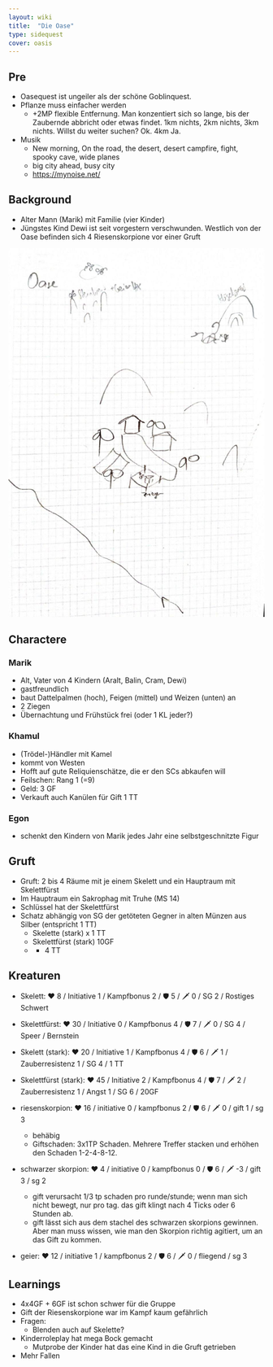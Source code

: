 ```yaml
---
layout: wiki
title:  "Die Oase"
type: sidequest
cover: oasis
---
```


## Pre
- Oasequest ist ungeiler als der schöne Goblinquest.
- Pflanze muss einfacher werden
  - +2MP flexible Entfernung. Man konzentiert sich so lange, bis der Zaubernde abbricht oder etwas findet. 1km nichts, 2km nichts, 3km nichts. Willst du weiter suchen? Ok. 4km Ja.
- Musik
  - New morning, On the road, the desert, desert campfire, fight, spooky cave, wide planes
  - big city ahead, busy city
  - https://mynoise.net/

## Background
- Alter Mann (Marik) mit Familie (vier Kinder)
- Jüngstes Kind Dewi ist seit vorgestern verschwunden. Westlich von der Oase befinden sich 4 Riesenskorpione vor einer Gruft

![Oase](/assets/wiki/oase.jpeg)
## Charactere
### Marik
- Alt, Vater von 4 Kindern (Aralt, Balin, Cram, Dewi)
- gastfreundlich
- baut Dattelpalmen (hoch), Feigen (mittel) und Weizen (unten) an
- 2 Ziegen
- Übernachtung und Frühstück frei (oder 1 KL jeder?)

### Khamul
- (Trödel-)Händler mit Kamel
- kommt von Westen
- Hofft auf gute Reliquienschätze, die er den SCs abkaufen will
- Feilschen: Rang 1 (=9)
- Geld: 3 GF
- Verkauft auch Kanülen für Gift 1 TT

### Egon
- schenkt den Kindern von Marik jedes Jahr eine selbstgeschnitzte Figur

## Gruft
- Gruft: 2 bis 4 Räume mit je einem Skelett und ein Hauptraum mit Skelettfürst
- Im Hauptraum ein Sakrophag mit Truhe (MS 14)
- Schlüssel hat der Skelettfürst
- Schatz abhängig von SG der getöteten Gegner in alten Münzen aus Silber (entspricht 1 TT)
  - Skelette (stark) x 1 TT
  - Skelettfürst (stark) 10GF
  - + 4 TT


## Kreaturen
- Skelett: ❤️ 8 / Initiative 1 / Kampfbonus 2 / 🛡️ 5 / 🗡️ 0 / SG 2 / Rostiges Schwert
- Skelettfürst:  ❤️ 30 / Initiative 0 / Kampfbonus 4 / 🛡️ 7 / 🗡️ 0 / SG 4 / Speer / Bernstein
- Skelett (stark): ❤️ 20 / Initiative 1 / Kampfbonus 4 / 🛡️ 6 / 🗡️ 1 / Zauberresistenz 1 / SG 4 / 1 TT
- Skelettfürst (stark): ❤️ 45 / Initiative 2 / Kampfbonus 4 / 🛡️ 7 / 🗡️ 2 / Zauberresistenz 1 / Angst 1 / SG 6 / 20GF


- riesenskorpion: ❤️ 16 / initiative 0 / kampfbonus 2 / 🛡️ 6 / 🗡️ 0 / gift 1 / sg 3
  - behäbig
  - Giftschaden: 3x1TP Schaden. Mehrere Treffer stacken und erhöhen den Schaden 1-2-4-8-12.
- schwarzer skorpion: ❤️ 4 / initiative 0 / kampfbonus 0 / 🛡️ 6 / 🗡️ -3 / gift 3 / sg 2
  - gift verursacht 1/3 tp schaden pro runde/stunde; wenn man sich nicht bewegt, nur pro tag. das gift klingt nach 4 Ticks oder 6 Stunden ab.
  - gift lässt sich aus dem stachel des schwarzen skorpions gewinnen. Aber man muss wissen, wie man den Skorpion richtig agitiert, um an das Gift zu kommen.
- geier: ❤️ 12 / initiative 1 / kampfbonus 2 / 🛡️ 6 / 🗡️ 0 / fliegend / sg 3 

## Learnings
- 4x4GF + 6GF ist schon schwer für die Gruppe
- Gift der Riesenskorpione war im Kampf kaum gefährlich
- Fragen:
  - Blenden auch auf Skelette?
- Kinderroleplay hat mega Bock gemacht
  - Mutprobe der Kinder hat das eine Kind in die Gruft getrieben
- Mehr Fallen